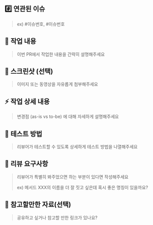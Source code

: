 ## #️⃣ 연관된 이슈

> ex) #이슈번호, #이슈번호

## 📝 작업 내용

> 이번 PR에서 작업한 내용을 간략히 설명해주세요

## 📸 스크린샷 (선택)

> 이미지 또는 동영상을 자유롭게 첨부해주세요

## ⚡ 작업 상세 내용

> 변경점 (as-is vs to-be) 에 대해 자세하게 설명해주세요

## 🧪 테스트 방법

> 리뷰어가 테스트할 수 있도록 상세하게 테스트 방법을 나열해주세요

## 💬 리뷰 요구사항

> 리뷰어가 특별히 봐주었으면 하는 부분이 있다면 작성해주세요
>
> ex) 메서드 XXX의 이름을 더 잘 짓고 싶은데 혹시 좋은 명칭이 있을까요?

## 📝 참고할만한 자료(선택)

> 공유하고 싶거나 참고할 만한 링크가 있나요?


